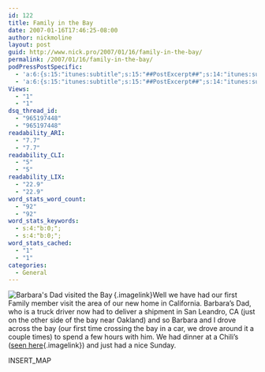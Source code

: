 ```yaml
---
id: 122
title: Family in the Bay
date: 2007-01-16T17:46:25-08:00
author: nickmoline
layout: post
guid: http://www.nick.pro/2007/01/16/family-in-the-bay/
permalink: /2007/01/16/family-in-the-bay/
podPressPostSpecific:
  - 'a:6:{s:15:"itunes:subtitle";s:15:"##PostExcerpt##";s:14:"itunes:summary";s:15:"##PostExcerpt##";s:15:"itunes:keywords";s:17:"##WordPressCats##";s:13:"itunes:author";s:10:"##Global##";s:15:"itunes:explicit";s:7:"Default";s:12:"itunes:block";s:7:"Default";}'
  - 'a:6:{s:15:"itunes:subtitle";s:15:"##PostExcerpt##";s:14:"itunes:summary";s:15:"##PostExcerpt##";s:15:"itunes:keywords";s:17:"##WordPressCats##";s:13:"itunes:author";s:10:"##Global##";s:15:"itunes:explicit";s:7:"Default";s:12:"itunes:block";s:7:"Default";}'
Views:
  - "1"
  - "1"
dsq_thread_id:
  - "965197448"
  - "965197448"
readability_ARI:
  - "7.7"
  - "7.7"
readability_CLI:
  - "5"
  - "5"
readability_LIX:
  - "22.9"
  - "22.9"
word_stats_word_count:
  - "92"
  - "92"
word_stats_keywords:
  - s:4:"b:0;";
  - s:4:"b:0;";
word_stats_cached:
  - "1"
  - "1"
categories:
  - General
---
```

[<img src="https://i2.wp.com/www.nick.pro/wp-content/uploads/2007/01/Barbaras%20Dad%20Visit%20-%20Small.thumbnail.jpg?w=760&#038;ssl=1" id="image121" alt="Barbara's Dad visited the Bay" align="left" data-recalc-dims="1" />](https://i1.wp.com/www.nick.pro/wp-content/uploads/2007/01/Barbaras%20Dad%20Visit%20-%20Small.jpg?ssl=1 "Barbara's Dad visited the Bay"){.imagelink}Well we have had our first Family member visit the area of our new home in California. Barbara&#8217;s Dad, who is a truck driver now had to deliver a shipment in San Leandro, CA (just on the other side of the bay near Oakland) and so Barbara and I drove across the bay (our first time crossing the bay in a car, we drove around it a couple times) to spend a few hours with him. We had dinner at a Chili&#8217;s ([seen here](https://www.nick.pro/wp-content/uploads/2007/01/Barbaras%20Dad%20Visit%20-%20Small.jpg "Barbara's Dad visited the Bay"){.imagelink}) and just had a nice Sunday.

INSERT_MAP